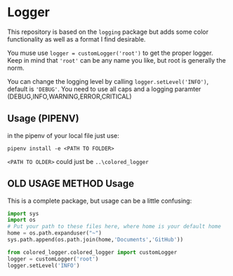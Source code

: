# Logger
This repository is based on the `logging` package but adds some color functionality
as well as a format I find desirable.

You muse use `logger = customLogger('root')` to get the proper logger.  Keep in
mind that `'root'` can be any name you like, but root is generally the norm.

You can change the logging level by calling `logger.setLevel('INFO')`, default is
`'DEBUG'`.  You need to use all caps and a logging paramter (DEBUG,INFO,WARNING,ERROR,CRITICAL)

## Usage (PIPENV)
in the pipenv of your local file just use:
```
pipenv install -e <PATH TO FOLDER>
```

`<PATH TO OLDER>` could just be `..\colored_logger`

## OLD USAGE METHOD Usage
This is a complete package, but usage can be a little confusing:

```python
import sys
import os
# Put your path to these files here, where home is your default home
home = os.path.expanduser("~")
sys.path.append(os.path.join(home,'Documents','GitHub'))

from colored_logger.colored_logger import customLogger
logger = customLogger('root')
logger.setLevel('INFO')
```
